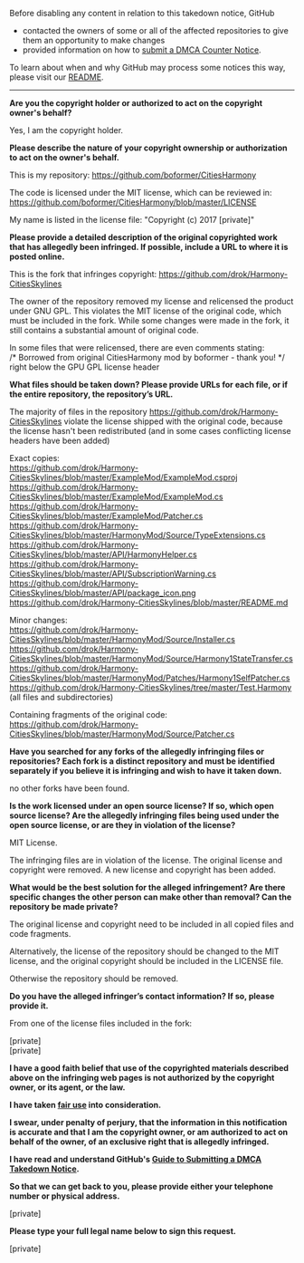 Before disabling any content in relation to this takedown notice, GitHub
- contacted the owners of some or all of the affected repositories to give them an opportunity to make changes
- provided information on how to [submit a DMCA Counter Notice](https://docs.github.com/en/articles/guide-to-submitting-a-dmca-counter-notice).

To learn about when and why GitHub may process some notices this way, please visit our [README](https://github.com/github/dmca/blob/master/README.md).

---

**Are you the copyright holder or authorized to act on the copyright owner's behalf?**

Yes, I am the copyright holder.

**Please describe the nature of your copyright ownership or authorization to act on the owner's behalf.**

This is my repository: https://github.com/boformer/CitiesHarmony  

The code is licensed under the MIT license, which can be reviewed in: https://github.com/boformer/CitiesHarmony/blob/master/LICENSE  

My name is listed in the license file: "Copyright (c) 2017 [private]"

**Please provide a detailed description of the original copyrighted work that has allegedly been infringed. If possible, include a URL to where it is posted online.**

This is the fork that infringes copyright: https://github.com/drok/Harmony-CitiesSkylines

The owner of the repository removed my license and relicensed the product under GNU GPL. This violates the MIT license of the original code, which must be included in the fork.
While some changes were made in the fork, it still contains a substantial amount of original code.

In some files that were relicensed, there are even comments stating:  
/* Borrowed from original CitiesHarmony mod by boformer - thank you! */  
right below the GPU GPL license header

**What files should be taken down? Please provide URLs for each file, or if the entire repository, the repository’s URL.**

The majority of files in the repository https://github.com/drok/Harmony-CitiesSkylines violate the license shipped with the original code, because the license hasn't been redistributed (and in some cases conflicting license headers have been added)

Exact copies:  
https://github.com/drok/Harmony-CitiesSkylines/blob/master/ExampleMod/ExampleMod.csproj  
https://github.com/drok/Harmony-CitiesSkylines/blob/master/ExampleMod/ExampleMod.cs  
https://github.com/drok/Harmony-CitiesSkylines/blob/master/ExampleMod/Patcher.cs  
https://github.com/drok/Harmony-CitiesSkylines/blob/master/HarmonyMod/Source/TypeExtensions.cs  
https://github.com/drok/Harmony-CitiesSkylines/blob/master/API/HarmonyHelper.cs  
https://github.com/drok/Harmony-CitiesSkylines/blob/master/API/SubscriptionWarning.cs  
https://github.com/drok/Harmony-CitiesSkylines/blob/master/API/package_icon.png  
https://github.com/drok/Harmony-CitiesSkylines/blob/master/README.md

Minor changes:  
https://github.com/drok/Harmony-CitiesSkylines/blob/master/HarmonyMod/Source/Installer.cs  
https://github.com/drok/Harmony-CitiesSkylines/blob/master/HarmonyMod/Source/Harmony1StateTransfer.cs  
https://github.com/drok/Harmony-CitiesSkylines/blob/master/HarmonyMod/Patches/Harmony1SelfPatcher.cs  
https://github.com/drok/Harmony-CitiesSkylines/tree/master/Test.Harmony (all files and subdirectories)

Containing fragments of the original code:  
https://github.com/drok/Harmony-CitiesSkylines/blob/master/HarmonyMod/Source/Patcher.cs

**Have you searched for any forks of the allegedly infringing files or repositories? Each fork is a distinct repository and must be identified separately if you believe it is infringing and wish to have it taken down.**

no other forks have been found.

**Is the work licensed under an open source license? If so, which open source license? Are the allegedly infringing files being used under the open source license, or are they in violation of the license?**

MIT License.

The infringing files are in violation of the license. The original license and copyright were removed. A new license and copyright has been added.

**What would be the best solution for the alleged infringement? Are there specific changes the other person can make other than removal? Can the repository be made private?**

The original license and copyright need to be included in all copied files and code fragments.

Alternatively, the license of the repository should be changed to the MIT license, and the original copyright should be included in the LICENSE file.

Otherwise the repository should be removed.

**Do you have the alleged infringer’s contact information? If so, please provide it.**

From one of the license files included in the fork:

[private]  
[private]

**I have a good faith belief that use of the copyrighted materials described above on the infringing web pages is not authorized by the copyright owner, or its agent, or the law.**

**I have taken <a href="https://www.lumendatabase.org/topics/22">fair use</a> into consideration.**

**I swear, under penalty of perjury, that the information in this notification is accurate and that I am the copyright owner, or am authorized to act on behalf of the owner, of an exclusive right that is allegedly infringed.**

**I have read and understand GitHub's <a href="https://docs.github.com/articles/guide-to-submitting-a-dmca-takedown-notice/">Guide to Submitting a DMCA Takedown Notice</a>.**

**So that we can get back to you, please provide either your telephone number or physical address.**

[private]

**Please type your full legal name below to sign this request.**

[private]

